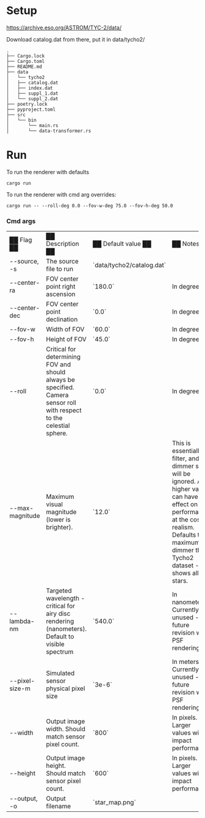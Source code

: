 # Setup
https://archive.eso.org/ASTROM/TYC-2/data/

Download catalog.dat from there, put it in data/tycho2/
```
.
├── Cargo.lock
├── Cargo.toml
├── README.md
├── data
│   └── tycho2
│   ├── catalog.dat
│   ├── index.dat
│   ├── suppl_1.dat
│   └── suppl_2.dat
├── poetry.lock
├── pyproject.toml
├── src
│   └── bin
│       └── main.rs
│       └── data-transformer.rs
```

# Run
To run the renderer with defaults
```
cargo run
```

To run the renderer with cmd arg overrides:
```
cargo run -- --roll-deg 0.0 --fov-w-deg 75.0 --fov-h-deg 50.0
```
### Cmd args
<table>
    <tr>
        <td>██ Flag ██</td>
        <td>██ Description ██</td>
        <td>██ Default value ██</td>
        <td>██ Notes ██</td>
    </tr>
    <tr>
        <td>--source, -s</td>
        <td>The source file to run</td>
        <td>`data/tycho2/catalog.dat`</td>
        <td></td>
    </tr>
    <tr>
        <td>--center-ra</td>
        <td>FOV center point right ascension</td>
        <td>`180.0`</td>
        <td>In degrees</td>
    </tr>
    <tr>
        <td>--center-dec</td>
        <td>FOV center point declination</td>
        <td>`0.0`</td>
        <td>In degrees</td>
    </tr>
    <tr>
        <td>--fov-w</td>
        <td>Width of FOV</td>
        <td>`60.0`</td>
        <td>In degrees</td>
    </tr>
    <tr>
        <td>--fov-h</td>
        <td>Height of FOV</td>
        <td>`45.0`</td>
        <td>In degrees</td>
    </tr>
    <tr>
        <td>--roll</td>
        <td>Critical for determining FOV and should always be specified. Camera sensor roll with respect to the celestial sphere.</td>
        <td>`0.0`</td>
        <td>In degrees</td>
    </tr>
    <tr>
        <td>--max-magnitude</td>
        <td>Maximum visual magnitude (lower is brighter).</td>
        <td>`12.0`</td>
        <td>This is essentially a filter, and dimmer stars will be ignored. A higher value can have an effect on performance at the cost of realism. Defaults to a maximum dimmer than Tycho2 dataset - i.e. shows all stars.</td>
    </tr>
    <tr>
        <td>--lambda-nm</td>
        <td>Targeted wavelength - critical for airy disc rendering (nanometers). Default to visible spectrum</td>
        <td>`540.0`</td>
        <td>In nanometers. Currently unused - for future revision with PSF rendering</td>
    </tr>
    <tr>
        <td>--pixel-size-m</td>
        <td>Simulated sensor physical pixel size</td>
        <td>`3e-6`</td>
        <td>In meters. Currently unused - for future revision with PSF rendering</td>
    </tr>
    <tr>
        <td>--width</td>
        <td>Output image width. Should match sensor pixel count.</td>
        <td>`800`</td>
        <td>In pixels. Larger values will impact performance.</td>
    </tr>
    <tr>
        <td>--height</td>
        <td>Output image height. Should match sensor pixel count.</td>
        <td>`600`</td>
        <td>In pixels. Larger values will impact performance.</td>
    </tr>
    <tr>
        <td>--output, -o</td>
        <td>Output filename</td>
        <td>`star_map.png`</td>
        <td></td>
    </tr>
</table>
        